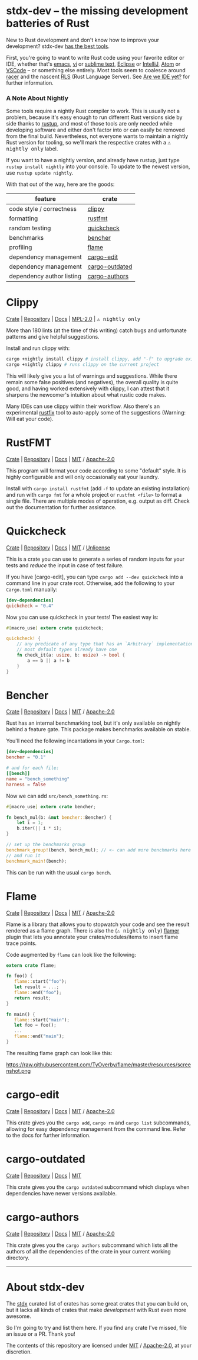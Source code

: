 # stdx-dev – the missing development batteries of Rust

New to Rust development and don't know how to improve your development?
stdx-dev [has the best tools](#about-stdx-dev).

First, you're going to want to write Rust code using your favorite editor or
IDE, whether that's [emacs], [vi] or [sublime text], [Eclipse] or [IntelliJ],
[Atom] or [VSCode] – or something else entirely. Most tools seem to coalesce
around [racer] and the nascent [RLS] (Rust Language Server). See
[Are we IDE yet?](https://areweideyet.com/) for further information.

[emacs]: https://github.com/rust-lang/rust-mode
[vi]: https://github.com/rust-lang/rust.vim
[sublime Text]: https://github.com/rust-lang/sublime-rust
[Eclipse]: https://rustdt.github.io/
[IntelliJ]: https://plugins.jetbrains.com/idea/plugin/8182-rust
[Atom]: https://github.com/vertexclique/tokamak
[VSCode]: https://github.com/saviorisdead/RustyCode
[racer]: https://github.com/phildawes/racer
[RLS]: https://github.com/jonathandturner/rls

### A Note About Nightly

Some tools require a nightly Rust compiler to work. This is usually not a
problem, because it's easy enough to run different Rust versions side by side
thanks to [rustup], and most of those tools are only needed while developing
software and either don't factor into or can easily be removed from the final
build. Nevertheless, not everyone wants to maintain a nightly Rust version for
tooling, so we'll mark the respective crates with a <kbd>⚠ nightly only</kbd>
label.

If you want to have a nightly version, and already have rustup, just type
`rustup install nightly` into your console. To update to the newest version,
use `rustup update nightly`.

[rustup]: https://rustup.rs

With that out of the way, here are the goods:

|feature                 |crate                    |
|------------------------|-------------------------|
|code style / correctness|[clippy](#clippy)        |
|formatting              |[rustfmt](#rustfmt)      |
|random testing          |[quickcheck](#quickcheck)|
|benchmarks              |[bencher](#bencher)      |
|profiling               |[flame](#flame)          |
|dependency management   |[cargo-edit](#cargo-edit)|
|dependency management   |[cargo-outdated](#cargo-outdated)|
|dependency author listing|[cargo-authors](#cargo-authors)|

# Clippy

[Crate](https://crates.io/crates/clippy) |
[Repository](https://github.com/Manishearth/rust-clippy) |
[Docs](https://github.com/Manishearth/rust-clippy/wiki) |
[MPL-2.0] | <kbd>⚠ nightly only</kbd>

More than 180 lints (at the time of this writing) catch bugs and unfortunate
patterns and give helpful suggestions.

Install and run clippy with:

```sh
cargo +nightly install clippy # install clippy, add "-f" to upgrade existing
cargo +nightly clippy # runs clippy on the current project
```

This will likely give you a list of warnings and suggestions. While there
remain some false positives (and negatives), the overall quality is quite good,
and having worked extensively with clippy, I can attest that it sharpens the
newcomer's intuition about what rustic code makes.

Many IDEs can use clippy within their workflow. Also there's an experimental
[rustfix](https://github.com/killercup/rustfix) tool to auto-apply some of the
suggestions (Warning: Will eat your code).

# RustFMT

[Crate](https://crates.io/crates/rustfmt) |
[Repository](https://github.com/rust-lang-nursery/rustfmt) |
[Docs](https://github.com/rust-lang-nursery/rustfmt/blob/master/README.md) |
[MIT] / [Apache-2.0]

This program will format your code according to some "default" style. It is
highly configurable and will only occasionally eat your laundry.

Install with `cargo install rustfmt` (add `-f` to update an existing
installation) and run with `cargo fmt` for a whole project or `rustfmt <file>`
to format a single file. There are multiple modes of operation, e.g. output as
diff. Check out the documentation for further assistance.

# Quickcheck

[Crate](https://crates.io/crates/quickcheck) |
[Repository](https://github.com/burntsushi/quickcheck) |
[Docs](http://burntsushi.net/rustdoc/quickcheck/) |
[MIT] / [Unlicense]

This is a crate you can use to generate a series of random inputs for your
tests and *reduce* the input in case of test failure.

If you have [cargo-edit], you can type `cargo add --dev quickcheck` into a
command line in your crate root. Otherwise, add the following to your
`Cargo.toml` manually:

```toml
[dev-dependencies]
quickcheck = "0.4"
```

Now you can use quickcheck in your tests! The easiest way is:

```rust
#[macro_use] extern crate quickcheck;

quickcheck! {
    // any predicate of any type that has an `Arbitrary` implementation
    // most default types already have one
    fn check_it(a: usize, b: usize) -> bool {
        a == b || a != b
    }
}
```

# Bencher

[Crate](https://crates.io/crates/bencher) |
[Repository](https://github.com/bluss/bencher) |
[Docs](https://docs.rs/bencher) |
[MIT] / [Apache-2.0]

Rust has an internal benchmarking tool, but it's only available on nightly
behind a feature gate. This package makes benchmarks available on stable.

You'll need the following incantations in your `Cargo.toml`:

```toml
[dev-dependencies]
bencher = "0.1"

# and for each file:
[[bench]]
name = "bench_something"
harness = false
```

Now we can add `src/bench_something.rs`:

```Rust
#[macro_use] extern crate bencher;

fn bench_mul(b: &mut bencher::Bencher) {
    let i = 1;
    b.iter(|| i * i);
}

// set up the benchmarks group
benchmark_group!(bench, bench_mul); // <- can add more benchmarks here
// and run it
benchmark_main!(bench);
```

This can be run with the usual `cargo bench`.

# Flame

[Crate](https://crates.io/crates/flame) |
[Repository](https://github.com/TyOverby/flame) |
[Docs](https://docs.rs/flame) |
[MIT] / [Apache-2.0]

Flame is a library that allows you to stopwatch your code and see the result
rendered as a flame graph. There is also the (<kbd>⚠ nightly only</kbd>)
[flamer] plugin that lets you annotate your crates/modules/items to insert
flame trace points.

[flamer]: https://github.com/llogiq/flamer

Code augmented by `flame` can look like the following:

```Rust
extern crate flame;

fn foo() {
   flame::start("foo");
   let result = ...;
   flame::end("foo");
   return result;
}

fn main() {
   flame::start("main");
   let foo = foo();
   ...
   flame::end("main");
}
```

The resulting flame graph can look like this:

https://raw.githubusercontent.com/TyOverby/flame/master/resources/screenshot.png

# cargo-edit

[Crate](https://crates.io/crates/cargo-edit) |
[Repository](https://github.com/killercup/cargo-edit) |
[Docs](https://github.com/killercup/cargo-edit/blob/master/README.md) |
[MIT] / [Apache-2.0]

This crate gives you the `cargo add`, `cargo rm` and `cargo list` subcommands,
allowing for easy dependency management from the command line. Refer to the
docs for further information.

# cargo-outdated

[Crate](https://crates.io/crates/cargo-outdated) |
[Repository](https://github.com/kbknapp/cargo-outdated) |
[Docs](https://github.com/kbknapp/cargo-outdated/blob/master/README.md) |
[MIT]

This crate gives you the `cargo outdated` subcommand which displays when
dependencies have newer versions available.

# cargo-authors

[Crate](https://crates.io/crates/cargo-authors) |
[Repository](https://github.com/Henning-K/cargo-authors) |
[Docs](https://github.com/Henning-K/cargo-authors/blob/master/README.md) |
[MIT] / [Apache-2.0]

This crate gives you the `cargo authors` subcommand which lists all the
authors of all the dependencies of the crate in your current working directory.

----

# About stdx-dev

The [stdx](https://github.com/brson/stdx) curated list of crates has some great
crates that you can build on, but it lacks all kinds of crates that make
*development* with Rust even more awesome.

So I'm going to try and list them here. If you find any crate I've missed, file
an issue or a PR. Thank you!

The contents of this repository are licensed under [MIT] / [Apache-2.0], at
your discretion.

[Apache-2.0]: http://www.apache.org/licenses/LICENSE-2.0
[MIT]: http://opensource.org/licenses/MIT
[MPL-2.0]: https://www.mozilla.org/MPL/2.0/
[Unlicense]: http://unlicense.org/
